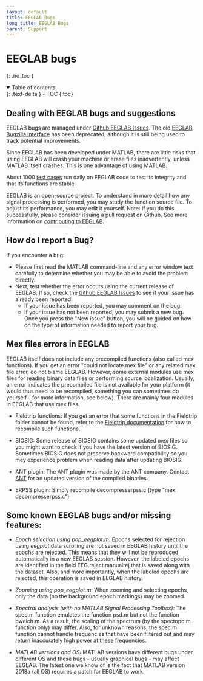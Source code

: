 ```yaml
---
layout: default
title: EEGLAB Bugs
long_title: EEGLAB Bugs
parent: Support
---
```

EEGLAB bugs
===
{: .no_toc }

<details open markdown="block">
  <summary>
    Table of contents
  </summary>
  {: .text-delta }
- TOC
{:toc}
</details>

Dealing with EEGLAB bugs and suggestions
---

EEGLAB bugs are managed under [Github EEGLAB
Issues](https://github.com/sccn/eeglab/issues). The old [EEGLAB Bugzilla
interface](https://sccn.ucsd.edu/bugzilla/buglist.cgi?bug_status=UNCONFIRMED&bug_status=NEW&bug_status=ASSIGNED&bug_status=REOPENED&bug_status=ON%20HOLD&bug_status=CHECKDEV&f0=OP&f1=OP&f3=CP&f4=CP&list_id=549&query_format=advanced)
has been deprecated, although it is still being used to track potential
improvements.

Since EEGLAB has been developed under MATLAB, there are little risks
that using EEGLAB will crash your machine or erase files
inadvertently, unless MATLAB itself crashes. This is one advantage
of using MATLAB.

About 1000 [test cases](https://sccn.ucsd.edu/wiki/EEGLAB_test_cases) run daily on EEGLAB code to test its integrity
    and that its functions are stable.

 EEGLAB is an open-source project. To understand in more detail how
    any signal processing is performed, you may study the
    function source file. To adjust its performance, you may edit
    it yourself. Note: If you do this successfully, please consider
    issuing a pull request on Github. See more information on
    [contributing to
    EEGLAB](tutorials/contribute/Contributing_to_EEGLAB).

How do I report a Bug?
---
If you encounter a bug:
-  Please first read the MATLAB command-line and any error window text carefully to determine whether you may
    be able to avoid the problem directly.
-  Next, test whether the error
    occurs using the current release of EEGLAB. If so, check the [Github
    EEGLAB Issues](https://github.com/sccn/eeglab/issues) to see if your
    issue has already been reported:
    -   If your issue has been reported, you may comment on the bug.
    -   If your issue has not been reported, you may submit a new bug.
        Once you press the "New issue" button, you will be guided on how
        on the type of information needed to report your bug.

Mex files errors in EEGLAB
---

EEGLAB itself does not include any
precompiled functions (also called mex functions). If you get an error "could not locate mex file" or any related mex file
error, do not blame EEGLAB. However, some
external modules use mex files for reading binary data files or
performing source localization. Usually, an error indicates the
precompiled file is not available for your platform (it would thus need
to be recompiled, something you can sometimes do yourself - for more
information, see below). There are mainly four modules in EEGLAB that use mex
files.

-   Fieldtrip functions: If you get an error that some functions in the
    Fieldtrip folder cannot be found, refer to the [Fieldtrip
    documentation](https://www.fieldtriptoolbox.org/faq/matlab_complains_about_a_missing_or_invalid_mex_file_what_should_i_do/)
    for how to recompile such functions.

-   BIOSIG: Some release of BIOSIG contains some updated mex files so
    you might want to check if you have the latest version of BIOSIG.
    Sometimes BIOSIG does not preserve backward compatibility so you may
    experience problem when reading data after updating BIOSIG.

-   ANT plugin: The ANT plugin was made by the ANT company. Contact
    [ANT](mailto:info@ant-neuro.com) for an updated version of the
    compiled binaries.

-   ERPSS plugin: Simply recompile decompresserpss.c (type "mex
    decompresserpss.c")

Some known EEGLAB bugs and/or missing features:
---

-   *Epoch selection using pop_eegplot.m:* Epochs selected for
    rejection using *eegplot* data scrolling are not saved in EEGLAB
    history until the epochs are rejected. This means that they
    will not be reproduced automatically in a new EEGLAB session.
    However, the labeled epochs are identified in the field
    EEG.reject.manualrej that is saved along with the dataset. Also, and
    more importantly, when the labeled epochs are rejected,
    this operation is saved in EEGLAB history.

-   *Zooming using pop_eegplot.m*: When zooming and selecting
    epochs, only the data (no the background epoch markings) may be zoomed.

-   *Spectral analysis (with no MATLAB Signal Processing Toolbox):*
    The spec.m function emulates the function psd.m but not the function
    pwelch.m. As a result, the scaling of the spectrum (by the spectopo.m function
    only) may differ. Also, for unknown reasons, the spec.m function
    cannot handle frequencies that have been filtered out and may return
    inaccurately high power at these frequencies.

-   *MATLAB versions and OS:* MATLAB versions have different bugs
    under different OS and these bugs - usually graphical bugs - may
    affect EEGLAB. The latest one we know of is the fact that MATLAB
    version 2018a (all OS) requires a patch for EEGLAB to work.

